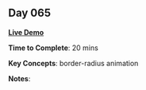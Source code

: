 ## Day 065

**<a href="https://css100.aniqa.dev#day-065">Live Demo</a>**

**Time to Complete**: 20 mins

**Key Concepts**: border-radius animation

**Notes**:
